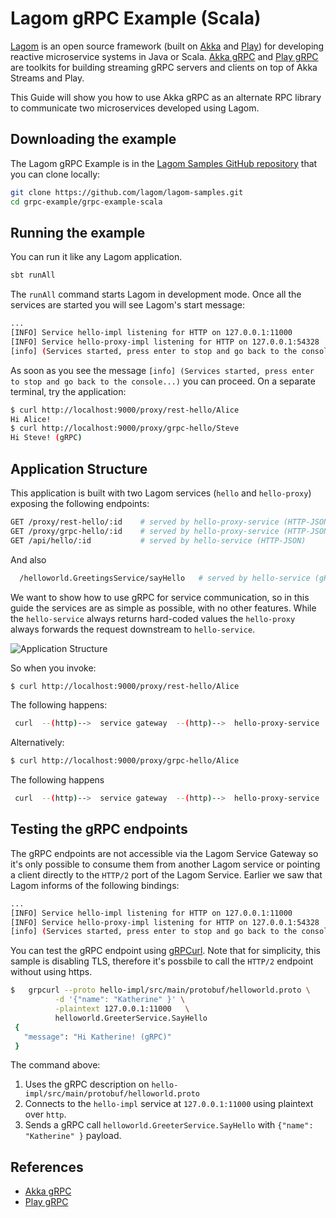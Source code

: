 # Lagom gRPC Example (Scala)

[Lagom](https://www.lagomframework.com/) is an open source framework (built on [Akka](https://akka.io/) and [Play](https://www.playframework.com/)) for developing reactive microservice systems in Java or Scala.
[Akka gRPC](https://developer.lightbend.com/docs/akka-grpc/current/overview.html) and [Play gRPC](https://developer.lightbend.com/docs/play-grpc/current/) are toolkits for building streaming gRPC servers and clients on top of Akka Streams and Play.

This Guide will show you how to use Akka gRPC as an alternate RPC library to communicate two microservices developed using Lagom.

## Downloading the example

The Lagom gRPC Example is in the [Lagom Samples GitHub repository](https://github.com/lagom/lagom-samples) that you can clone locally:

```bash
git clone https://github.com/lagom/lagom-samples.git
cd grpc-example/grpc-example-scala
```

## Running the example

You can run it like any Lagom application.

```bash
sbt runAll
```

The `runAll` command starts Lagom in development mode. Once all the services are started you will see Lagom's start message:

```bash
...
[INFO] Service hello-impl listening for HTTP on 127.0.0.1:11000
[INFO] Service hello-proxy-impl listening for HTTP on 127.0.0.1:54328
[info] (Services started, press enter to stop and go back to the console...)
```

As soon as you see the message `[info] (Services started, press enter to stop and go back to the console...)` you
can proceed. On a separate terminal, try the application:

```bash
$ curl http://localhost:9000/proxy/rest-hello/Alice
Hi Alice!
$ curl http://localhost:9000/proxy/grpc-hello/Steve
Hi Steve! (gRPC)
```

## Application Structure

This application is built with two Lagom services (`hello` and `hello-proxy`) exposing the following endpoints:

```bash
GET /proxy/rest-hello/:id    # served by hello-proxy-service (HTTP-JSON)
GET /proxy/grpc-hello/:id    # served by hello-proxy-service (HTTP-JSON)
GET /api/hello/:id           # served by hello-service (HTTP-JSON)
```

And also

```bash
  /helloworld.GreetingsService/sayHello   # served by hello-service (gRPC)
```

We want to show how to use gRPC for service communication, so in this guide the services are
as simple as possible, with no other features. While the `hello-service` always returns hard-coded
values the `hello-proxy` always forwards the request downstream to `hello-service`.

![Application Structure](./application-structure.png)


So when you invoke:

```bash
$ curl http://localhost:9000/proxy/rest-hello/Alice
```

The following happens:

```bash
 curl  --(http)-->  service gateway  --(http)-->  hello-proxy-service  --(http)-->  hello-service
```

Alternatively:

```bash
$ curl http://localhost:9000/proxy/grpc-hello/Alice
```

The following happens

```bash
 curl  --(http)-->  service gateway  --(http)-->  hello-proxy-service  --(gRPC/https)-->  hello-service
```

## Testing the gRPC endpoints

The gRPC endpoints are not accessible via the Lagom Service Gateway so it's only possible to consume them from
another Lagom service or pointing a client directly to the `HTTP/2` port of the Lagom Service. Earlier we
saw that Lagom informs of the following bindings:

```bash
...
[INFO] Service hello-impl listening for HTTP on 127.0.0.1:11000
[INFO] Service hello-proxy-impl listening for HTTP on 127.0.0.1:54328
[info] (Services started, press enter to stop and go back to the console...)
```

You can test the gRPC endpoint using [gRPCurl](https://github.com/fullstorydev/grpcurl).
Note that for simplicity, this sample is disabling TLS, therefore it's possbile to call the `HTTP/2` endpoint without using https.

```bash
$   grpcurl --proto hello-impl/src/main/protobuf/helloworld.proto \
          -d '{"name": "Katherine" }' \
          -plaintext 127.0.0.1:11000   \
          helloworld.GreeterService.SayHello
 {
   "message": "Hi Katherine! (gRPC)"
 }
```

The command above:

1. Uses the gRPC description on `hello-impl/src/main/protobuf/helloworld.proto`
1. Connects to the `hello-impl` service at `127.0.0.1:11000` using plaintext over `http`.
1. Sends a gRPC call `helloworld.GreeterService.SayHello` with `{"name": "Katherine" }` payload.

## References

- [Akka gRPC](https://developer.lightbend.com/docs/akka-grpc/current/)
- [Play gRPC](https://developer.lightbend.com/docs/play-grpc/current/)

